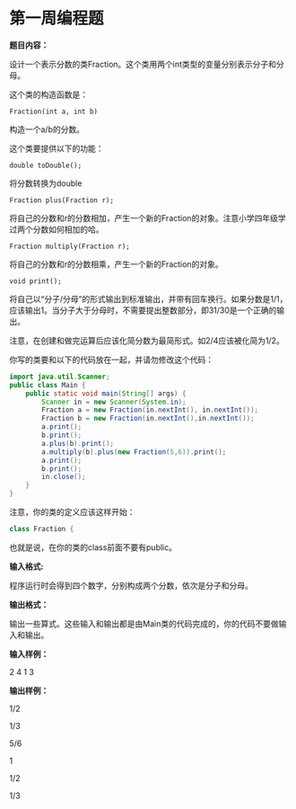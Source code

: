 # 第一周编程题

**题目内容：**

设计一个表示分数的类Fraction。这个类用两个int类型的变量分别表示分子和分母。

这个类的构造函数是：

`Fraction(int a, int b)`

构造一个a/b的分数。

这个类要提供以下的功能：

`double toDouble();`

将分数转换为double

`Fraction plus(Fraction r);`

将自己的分数和r的分数相加，产生一个新的Fraction的对象。注意小学四年级学过两个分数如何相加的哈。

`Fraction multiply(Fraction r);`

将自己的分数和r的分数相乘，产生一个新的Fraction的对象。

`void print();`

将自己以“分子/分母”的形式输出到标准输出，并带有回车换行。如果分数是1/1，应该输出1。当分子大于分母时，不需要提出整数部分，即31/30是一个正确的输出。

注意，在创建和做完运算后应该化简分数为最简形式。如2/4应该被化简为1/2。

你写的类要和以下的代码放在一起，并请勿修改这个代码：

```java
import java.util.Scanner;
public class Main {
	public static void main(String[] args) {
		Scanner in = new Scanner(System.in);
		Fraction a = new Fraction(in.nextInt(), in.nextInt());
		Fraction b = new Fraction(in.nextInt(),in.nextInt());
		a.print();
		b.print();
		a.plus(b).print();
		a.multiply(b).plus(new Fraction(5,6)).print();
		a.print();
		b.print();
		in.close();
	}
}
```

注意，你的类的定义应该这样开始：

```java
class Fraction {
```

也就是说，在你的类的class前面不要有public。

**输入格式:**

程序运行时会得到四个数字，分别构成两个分数，依次是分子和分母。



**输出格式：**

输出一些算式。这些输入和输出都是由Main类的代码完成的，你的代码不要做输入和输出。



**输入样例：**

2 4 1 3



**输出样例：**

1/2

1/3

5/6

1

1/2

1/3